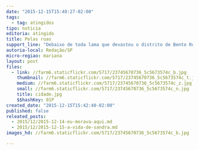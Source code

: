 ```yaml
---
date: "2015-12-15T15:40:27-02:00"
tags:
  - tag: atingidos
tipo: noticia
editoria: atingido
title: Pelas ruas
support_line: "Debaixo de toda lama que devastou o distrito de Bento Rodrigues, em Mariana (MG), histórias e memórias vagueiam."
autoria-local: Redação/SP
micro-regiao: mariana
layout: post
files:
  - link: //farm6.staticflickr.com/5717/23745670736_5c5673574c_b.jpg
    thumbnail: //farm6.staticflickr.com/5717/23745670736_5c5673574c_t.jpg
    medium: //farm6.staticflickr.com/5717/23745670736_5c5673574c_z.jpg
    small: //farm6.staticflickr.com/5717/23745670736_5c5673574c_n.jpg
    title: cidade.jpg
    $$hashKey: 01P
created_date: "2015-12-15T15:42:40-02:00"
published: false
releated_posts:
  - 2015/12/2015-12-14-eu-morava-aqui.md
  - 2015/12/2015-12-15-a-vida-de-sandra.md
images_hd: //farm6.staticflickr.com/5717/23745670736_5c5673574c_b.jpg

---
```

